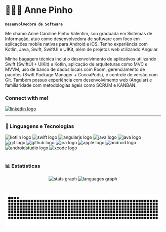 # 👩🏻‍💻 Anne Pinho

**`Desenvolvedora de Software`**

Me chamo Anne Caroline Pinho Valentim, sou graduada em Sistemas de Informação, atuo como desenvolvedora de software com foco em aplicações mobile nativas para Android e iOS. Tenho experiência com Kotlin, Java, Swift, SwiftUI e UIKit, além de projetos web utilizando Angular.

Minha bagagem técnica inclui o desenvolvimento de aplicativos utilizando Swift (SwiftUI + UIKit) e Kotlin, aplicação de arquiteturas como MVC e MVVM, uso de banco de dados locais com Room, gerenciamento de pacotes (Swift Package Manager + CocoaPods), e controle de versão com Git. Também possuo experiência com desenvolvimento web (Angular) e familiaridade com metodologias ágeis como SCRUM e KANBAN.

<h3 align="left">Connect with me!</h3>

<div align="left">
  <a href="https://www.linkedin.com/in/annepinho/" target="_blank">
    <img src="https://img.shields.io/static/v1?message=LinkedIn&logo=linkedin&label=&color=0077B5&logoColor=white&labelColor=&style=for-the-badge" height="35" alt="linkedin logo"  />
  </a>
</div>

---

### 🤖 Linguagens e Tecnologias

</div>

<div align="left">
  <img src="https://cdn.jsdelivr.net/gh/devicons/devicon/icons/kotlin/kotlin-original.svg" height="80" alt="kotlin logo"  />
 
  <img src="https://cdn.jsdelivr.net/gh/devicons/devicon/icons/swift/swift-original.svg" height="80" alt="swift logo"  />
 
  <img src="https://cdn.jsdelivr.net/gh/devicons/devicon/icons/angularjs/angularjs-original.svg" height="80" alt="angularjs logo"  />
 
  <img src="https://cdn.jsdelivr.net/gh/devicons/devicon/icons/java/java-original.svg" height="80" alt="java logo"  />

   <img src="https://cdn.jsdelivr.net/gh/devicons/devicon@latest/icons/firebase/firebase-original.svg" height="80" alt="java logo"  />
 
  <img src="https://cdn.jsdelivr.net/gh/devicons/devicon/icons/git/git-original.svg" height="80" alt="git logo"  />
 
  <img src="https://cdn.jsdelivr.net/gh/devicons/devicon@latest/icons/github/github-original.svg" height="80" alt="github logo"  />
  
  <img src="https://cdn.jsdelivr.net/gh/devicons/devicon@latest/icons/jira/jira-original.svg" height="80" alt="jira logo" />

  <img src="https://cdn.jsdelivr.net/gh/devicons/devicon@latest/icons/apple/apple-original.svg" height="80" alt="apple logo"  />
 
  <img src="https://cdn.jsdelivr.net/gh/devicons/devicon/icons/android/android-original.svg" height="80" alt="android logo"  />
 
  <img src="https://cdn.jsdelivr.net/gh/devicons/devicon/icons/androidstudio/androidstudio-original.svg" height="80" alt="androidstudio logo"  />
 
  <img src="https://cdn.jsdelivr.net/gh/devicons/devicon/icons/xcode/xcode-original.svg" height="80" alt="xcode logo"  />
</div>

<br/>

### 📊 Estatísticas

<div align="center">
  <img src="https://github-readme-stats.vercel.app/api?username=anne-pinho&hide_title=false&hide_rank=false&show_icons=true&include_all_commits=true&count_private=true&disable_animations=false&theme=dracula&locale=en&hide_border=false" height="150" alt="stats graph"  />
  <img src="https://github-readme-stats.vercel.app/api/top-langs?username=anne-pinho&locale=en&hide_title=false&layout=compact&card_width=320&langs_count=5&theme=dracula&hide_border=false" height="150" alt="languages graph"  />
</div>

###

###

<br clear="both">

<img src="https://raw.githubusercontent.com/anne-pinho/anne-pinho/output/snake.svg" alt="Snake animation" />

###
